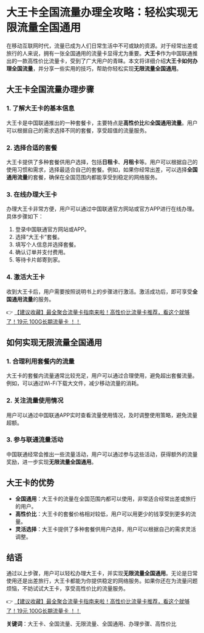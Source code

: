 # 大王卡全国流量办理全攻略：轻松实现无限流量全国通用

在移动互联网时代，流量已成为人们日常生活中不可或缺的资源。对于经常出差或旅行的人来说，拥有一张全国通用的流量卡显得尤为重要。**大王卡**作为中国联通推出的一款高性价比流量卡，受到了广大用户的青睐。本文将详细介绍**大王卡如何办理全国流量**，并分享一些实用的技巧，帮助你轻松实现**无限流量全国通用**。

## 大王卡全国流量办理步骤

### 1. 了解大王卡的基本信息
大王卡是中国联通推出的一种套餐卡，主要特点是**高性价比**和**全国通用流量**。用户可以根据自己的需求选择不同的套餐，享受超值的流量服务。

### 2. 选择合适的套餐
大王卡提供了多种套餐供用户选择，包括**日租卡**、**月租卡**等。用户可以根据自己的使用习惯和需求，选择最适合自己的套餐。例如，如果你经常出差，可以选择**全国通用流量**的套餐，确保在全国范围内都能享受到稳定的网络服务。

### 3. 在线办理大王卡
办理大王卡非常方便，用户可以通过中国联通官方网站或官方APP进行在线办理。具体步骤如下：
1. 登录中国联通官方网站或APP。
2. 选择“大王卡”套餐。
3. 填写个人信息并选择套餐。
4. 确认订单并支付费用。
5. 等待卡片邮寄到家。

### 4. 激活大王卡
收到大王卡后，用户需要按照说明书上的步骤进行激活。激活成功后，即可享受**全国通用流量**的服务。

👉 [【建议收藏】最全聚合流量卡指南来啦！高性价比流量卡推荐，看这个就够了！19元 100G长期流量卡 ！！](https://bit.ly/Liuliangka)

## 如何实现无限流量全国通用

### 1. 合理利用套餐内的流量
大王卡的套餐内流量通常比较充足，用户可以通过合理使用，避免超出套餐流量。例如，可以通过Wi-Fi下载大文件，减少移动流量的消耗。

### 2. 关注流量使用情况
用户可以通过中国联通APP实时查看流量使用情况，及时调整使用策略，避免流量超额。

### 3. 参与联通流量活动
中国联通经常会推出一些流量活动，用户可以通过参与这些活动，获得额外的流量奖励，进一步实现**无限流量全国通用**。

## 大王卡的优势

- **全国通用**：大王卡的流量在全国范围内都可以使用，非常适合经常出差或旅行的用户。
- **高性价比**：大王卡的套餐价格相对较低，用户可以用更少的钱享受到更多的流量。
- **灵活选择**：大王卡提供了多种套餐供用户选择，用户可以根据自己的需求灵活调整。

## 结语

通过以上步骤，用户可以轻松办理大王卡，并实现**无限流量全国通用**。无论是日常使用还是出差旅行，大王卡都能为你提供稳定的网络服务。如果你还在为流量问题烦恼，不妨试试大王卡，享受高性价比的流量服务。

👉 [【建议收藏】最全聚合流量卡指南来啦！高性价比流量卡推荐，看这个就够了！19元 100G长期流量卡 ！！](https://bit.ly/Liuliangka)

**关键词**：大王卡、全国流量、无限流量、全国通用、办理步骤、高性价比
